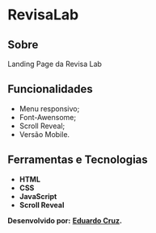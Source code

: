 # RevisaLab

## Sobre

Landing Page da Revisa Lab

## Funcionalidades

- Menu responsivo;
- Font-Awensome;
- Scroll Reveal;
- Versão Mobile.

## Ferramentas e Tecnologias

- **HTML**
- **CSS**
- **JavaScript**
- **Scroll Reveal**

**Desenvolvido por:**
**[Eduardo Cruz](https://github.com/edcruz29/).**
